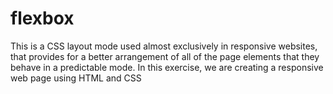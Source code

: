 # flexbox
This is a CSS layout mode used almost exclusively in responsive websites, that provides for a better arrangement of all of the page elements that they behave in a predictable mode.
In this exercise, we are creating a responsive web page using HTML and CSS
